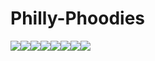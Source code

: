 # Philly-Phoodies

[![](https://sourcerer.io/fame/joemulray/philly-phoodies/philly-phoodies.github.io/images/0)](https://sourcerer.io/fame/joemulray/philly-phoodies/philly-phoodies.github.io/links/0)[![](https://sourcerer.io/fame/joemulray/philly-phoodies/philly-phoodies.github.io/images/1)](https://sourcerer.io/fame/joemulray/philly-phoodies/philly-phoodies.github.io/links/1)[![](https://sourcerer.io/fame/joemulray/philly-phoodies/philly-phoodies.github.io/images/2)](https://sourcerer.io/fame/joemulray/philly-phoodies/philly-phoodies.github.io/links/2)[![](https://sourcerer.io/fame/joemulray/philly-phoodies/philly-phoodies.github.io/images/3)](https://sourcerer.io/fame/joemulray/philly-phoodies/philly-phoodies.github.io/links/3)[![](https://sourcerer.io/fame/joemulray/philly-phoodies/philly-phoodies.github.io/images/4)](https://sourcerer.io/fame/joemulray/philly-phoodies/philly-phoodies.github.io/links/4)[![](https://sourcerer.io/fame/joemulray/philly-phoodies/philly-phoodies.github.io/images/5)](https://sourcerer.io/fame/joemulray/philly-phoodies/philly-phoodies.github.io/links/5)[![](https://sourcerer.io/fame/joemulray/philly-phoodies/philly-phoodies.github.io/images/6)](https://sourcerer.io/fame/joemulray/philly-phoodies/philly-phoodies.github.io/links/6)[![](https://sourcerer.io/fame/joemulray/philly-phoodies/philly-phoodies.github.io/images/7)](https://sourcerer.io/fame/joemulray/philly-phoodies/philly-phoodies.github.io/links/7)
